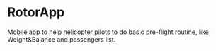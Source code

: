 # RotorApp

  Mobile app to help helicopter pilots to do basic pre-flight routine, like Weight&Balance and passengers list.
